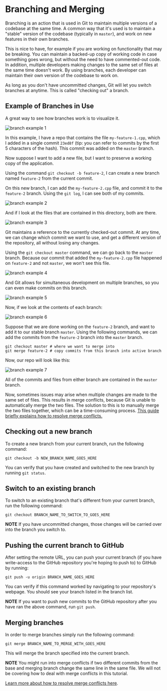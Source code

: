 # Branching and Merging

Branching is an action that is used in Git to maintain multiple versions of a codebase at the same time.
A common way that it's used is to maintain a "stable" version of the codebase (typically in `master`),
and work on new features in their own branches.

This is nice to have, for example if you are working on functionality that may be breaking. You can
maintain a backed-up copy of working code in case something goes wrong, but without the need to have
commented-out code.
In addition, multiple developers making changes to the same set of files at the same time doesn't work.
By using branches, each developer can maintain their own version of the codebase to work on.

As long as you don't have uncommitted changes, Git will let you switch branches at anytime. This is called
"checking out" a branch.

## Example of Branches in Use

A great way to see how branches work is to visualize it.

![branch example 1](img/branch-example-1.png)

In this example, I have a repo that contains the file `my-feature-1.cpp`, which I added in a single commit `23ed8f` (tip: you can refer to commits by the first 5 characters of the hash).
This commit was added on the `master` branch.

Now suppose I want to add a new file, but I want to preserve a working copy of the application.

Using the command `git checkout -b feature-2`, I can create a new branch named `feature-2` from the current commit.

On this new branch, I can add the `my-feature-2.cpp` file, and commit it to the `feature-2` branch.
Using the `git log`, I can see both of my commits.

![branch example 2](img/branch-example-2.png)

And if I look at the files that are contained in this directory, both are there.

![branch example 3](img/branch-example-3.png)

Git maintains a reference to the currently checked-out commit. At any time, we can change which commit we want to use, and get a different version of the
repository, all without losing any changes.

Using the `git checkout master` command, we can go back to the `master` branch. Because our commit that added the `my-feature-2.cpp` file happened
on `feature-2` and not `master`, we won't see this file.

![branch example 4](img/branch-example-4.png)

And Git allows for simultaneous development on multiple branches, so you can even make commits on this branch.

![branch example 5](img/branch-example-5.png)

Now, if we look at the contents of each branch:

![branch example 6](img/branch-example-6.png)

Suppose that we are done working on the `feature-2` branch, and want to add it to our stable branch `master`.
Using the following commands, we can add the commits from the `feature-2` branch into the `master` branch.

```console
git checkout master # where we want to merge into
git merge feature-2 # copy commits from this branch into active branch
```

Now, our repo will look like this:

![branch example 7](img/branch-example-7.png)

All of the commits and files from either branch are contained in the `master` branch.

Now, sometimes issues may arise when multiple changes are made to the same set of files.
This results in merge conflicts, because Git is unable to automatically merge the two files.
The solution to this is to manually merge the two files together, which can be a time-consuming process.
[This guide briefly explains how to resolve merge conflicts.](https://help.github.com/articles/resolving-a-merge-conflict-using-the-command-line/)

## Checking out a new branch

To create a new branch from your current branch, run the following command:

```console
git checkout -b NEW_BRANCH_NAME_GOES_HERE
```

You can verify that you have created and switched to the new branch by running `git status`.

## Switch to an existing branch

To switch to an existing branch that's different from your current branch, run the following command:

```console
git checkout BRANCH_NAME_TO_SWITCH_TO_GOES_HERE
```

**NOTE** If you have uncommitted changes, those changes will be carried over into the branch you switch to.

## Pushing the current branch to GitHub

After setting the remote URL, you can push your current branch (if you have write-access to the GitHub repository you're hoping to push to) to GitHub by running:

```console
git push -u origin BRANCH_NAME_GOES_HERE
```

You can verify if this command worked by navigating to your repository's webpage. You should see your branch listed in the branch list.

**NOTE** If you want to push new commits to the GitHub repository after you have ran the above command, run `git push`.

## Merging branches

In order to merge branches simply run the following command:

```console
git merge BRANCH_NAME_TO_MERGE_WITH_GOES_HERE
```

This will merge the branch specified into the current branch.

**NOTE** You might run into merge conflicts if two different commits from the base and merging branch change the same line in the same file. We will not be covering how to deal with merge conflicts in this tutorial.

[Learn more about how to resolve merge conflicts here](https://help.github.com/articles/resolving-a-merge-conflict-using-the-command-line/).
